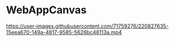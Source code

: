 # WebAppCanvas



https://user-images.githubusercontent.com/71759276/220827635-15eea670-149a-4817-9585-5626bc48113a.mp4

